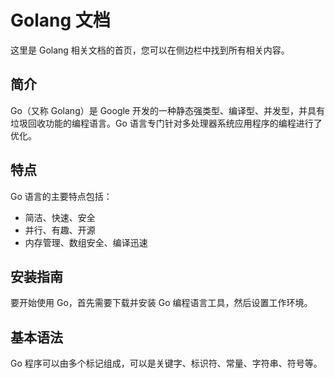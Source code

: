 # Golang 文档

这里是 Golang 相关文档的首页，您可以在侧边栏中找到所有相关内容。

## 简介

Go（又称 Golang）是 Google 开发的一种静态强类型、编译型、并发型，并具有垃圾回收功能的编程语言。Go 语言专门针对多处理器系统应用程序的编程进行了优化。

## 特点

Go 语言的主要特点包括：
- 简洁、快速、安全
- 并行、有趣、开源
- 内存管理、数组安全、编译迅速

## 安装指南

要开始使用 Go，首先需要下载并安装 Go 编程语言工具，然后设置工作环境。

## 基本语法

Go 程序可以由多个标记组成，可以是关键字、标识符、常量、字符串、符号等。 
